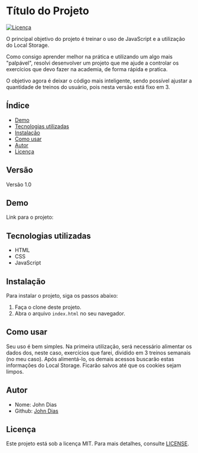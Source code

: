 # Título do Projeto

[![Licença](https://img.shields.io/badge/Licença-MIT-green.svg)](https://opensource.org/licenses/MIT)

O principal objetivo do projeto é treinar o uso de JavaScript e a utilização do Local Storage.

Como consigo aprender melhor na prática e utilizando um algo mais "palpável", resolvi desenvolver um projeto que me ajude a controlar os exercícios que devo fazer na academia, de forma rápida e pratica.

O objetivo agora é deixar o código mais inteligente, sendo possível ajustar a quantidade de treinos do usuário, pois nesta versão está fixo em 3.

## Índice

- [Demo](#demo)
- [Tecnologias utilizadas](#tecnologias-utilizadas)
- [Instalação](#instalação)
- [Como usar](#como-usar)
- [Autor](#autor)
- [Licença](#licença)

## Versão

Versão 1.0

## Demo

Link para o projeto:


## Tecnologias utilizadas

- HTML
- CSS
- JavaScript

## Instalação

Para instalar o projeto, siga os passos abaixo:

1. Faça o clone deste projeto.
2. Abra o arquivo `index.html` no seu navegador.

## Como usar

Seu uso é bem simples.
Na primeira utilização, será necessário alimentar os dados dos, neste caso, exercícios que farei, dividido em 3 treinos semanais (no meu caso).
Após alimentá-lo, os demais acessos buscarão estas informações do Local Storage.
Ficarão salvos até que os cookies sejam limpos.

## Autor

- Nome: John Dias
- Github: [John Dias](https://github.com/johnmarl0n)

## Licença

Este projeto está sob a licença MIT. Para mais detalhes, consulte [LICENSE](LICENSE). 